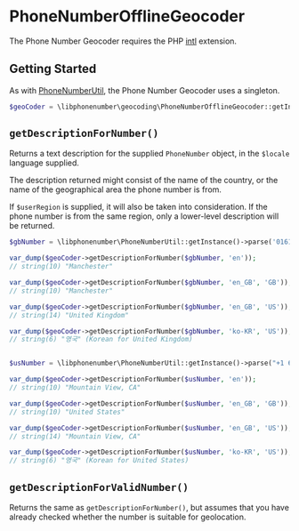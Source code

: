 # PhoneNumberOfflineGeocoder

The Phone Number Geocoder requires the PHP [intl](http://php.net/intl) extension.

## Getting Started

As with [PhoneNumberUtil](PhoneNumberUtil.md), the Phone Number Geocoder uses a singleton.

```php
$geoCoder = \libphonenumber\geocoding\PhoneNumberOfflineGeocoder::getInstance();
```

## `getDescriptionForNumber()`

Returns a text description for the supplied `PhoneNumber` object, in the `$locale` language supplied.

The description returned might consist of the name of the country, or the name of the geographical area the phone number is from.

If `$userRegion` is supplied, it will also be taken into consideration. If the phone number is from the same region, only a lower-level description will be returned.

```php
$gbNumber = \libphonenumber\PhoneNumberUtil::getInstance()->parse('0161 496 0123', 'GB');

var_dump($geoCoder->getDescriptionForNumber($gbNumber, 'en'));
// string(10) "Manchester"

var_dump($geoCoder->getDescriptionForNumber($gbNumber, 'en_GB', 'GB'));
// string(10) "Manchester"

var_dump($geoCoder->getDescriptionForNumber($gbNumber, 'en_GB', 'US'));
// string(14) "United Kingdom"

var_dump($geoCoder->getDescriptionForNumber($gbNumber, 'ko-KR', 'US'));
// string(6) "영국" (Korean for United Kingdom)


$usNumber = \libphonenumber\PhoneNumberUtil::getInstance()->parse("+1 650 253 0000", "US");

var_dump($geoCoder->getDescriptionForNumber($usNumber, 'en'));
// string(10) "Mountain View, CA"

var_dump($geoCoder->getDescriptionForNumber($usNumber, 'en_GB', 'GB'));
// string(10) "United States"

var_dump($geoCoder->getDescriptionForNumber($usNumber, 'en_GB', 'US'));
// string(14) "Mountain View, CA"

var_dump($geoCoder->getDescriptionForNumber($usNumber, 'ko-KR', 'US'));
// string(6) "영국" (Korean for United States)
```

## `getDescriptionForValidNumber()`

Returns the same as `getDescriptionForNumber()`, but assumes that you have already checked whether the number is suitable for geolocation.
